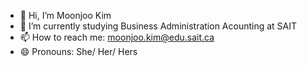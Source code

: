 - 👋 Hi, I’m Moonjoo Kim
- 🌱 I’m currently studying Business Administration Acounting at SAIT
- 📫 How to reach me: moonjoo.kim@edu.sait.ca
- 😄 Pronouns: She/ Her/ Hers

<!---
Moonjoo is a ✨ special ✨ repository because its `README.md` (this file) appears on your GitHub profile.
You can click the Preview link to take a look at your changes.
--->
